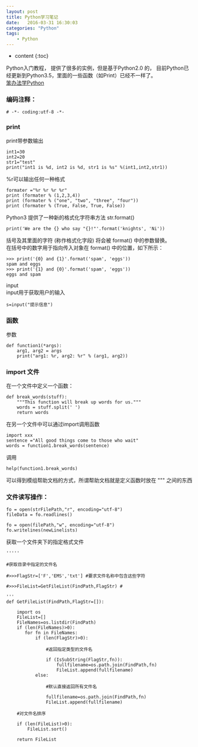 ```yaml
---
layout: post
title: Python学习笔记
date:   2016-03-31 16:30:03
categories: "Python"
tags: 
    - Python
---
```


* content
{:toc}

Python入门教程， 提供了很多的实例，但是基于Python2.0 的， 目前Python已经更新到Python3.5，里面的一些函数（如Print）已经不一样了。   
[笨办法学Python](http://www.jb51.net/shouce/Pythonbbf/latest/index.html)   

### 编码注释：   

	# -*- coding:utf-8 -*-

### print

print带参数输出   

	int1=30
	int2=20
	str1="test"
	print("int1 is %d, int2 is %d, str1 is %s" %(int1,int2,str1))

%r可以输出任何一种格式   

	formater ="%r %r %r %r"
	print (formater % (1,2,3,4))
	print (formater % ("one", "two", "three", "four"))
	print (formater % (True, False, True, False))

Python3 提供了一种新的格式化字符串方法 str.format()   

	print('We are the {} who say "{}!"'.format('knights', 'Ni'))

括号及其里面的字符 (称作格式化字段) 将会被 format() 中的参数替换。   
在括号中的数字用于指向传入对象在 format() 中的位置，如下所示：   

	>>> print('{0} and {1}'.format('spam', 'eggs'))
	spam and eggs
	>>> print('{1} and {0}'.format('spam', 'eggs'))
	eggs and spam

input   
input用于获取用户的输入   

	s=input("提示信息")	

### 函数

参数   

	def function1(*args):
		arg1, arg2 = args
		print("arg1: %r, arg2: %r" % (arg1, arg2))


### import 文件

在一个文件中定义一个函数：   

	def break_words(stuff):
		"""This function will break up words for us."""
		words = stuff.split(' ')
		return words

在另一个文件中可以通过import调用函数   

	import xxx
	sentence ="All good things come to those who wait"
	words = function1.break_words(sentence)

调用   

	help(function1.break_words)

可以得到模组帮助文档的方式，所谓帮助文档就是定义函数时放在 """ 之间的东西   

### 文件读写操作：   

	fo = open(strFilePath,"r", encoding="utf-8")
	fileData = fo.readlines()
	
	fo = open(filePath,"w", encoding="utf-8")
	fo.writelines(newLinelists)	

获取一个文件夹下的指定格式文件   

	
	''''' 

	#获取目录中指定的文件名 

	#>>>FlagStr=['F','EMS','txt'] #要求文件名称中包含这些字符 

	#>>>FileList=GetFileList(FindPath,FlagStr) # 

	'''  
	def GetFileList(FindPath,FlagStr=[]):  
		
		import os  
		FileList=[]  
		FileNames=os.listdir(FindPath)  
		if (len(FileNames)>0):  
		   for fn in FileNames:  
			   if (len(FlagStr)>0):  

				   #返回指定类型的文件名  

				   if (IsSubString(FlagStr,fn)):  
					   fullfilename=os.path.join(FindPath,fn)  
					   FileList.append(fullfilename)  
			   else:  

				   #默认直接返回所有文件名  

				   fullfilename=os.path.join(FindPath,fn)  
				   FileList.append(fullfilename)  
	  
		#对文件名排序  

		if (len(FileList)>0):  
			FileList.sort()  
	  
		return FileList  
		
